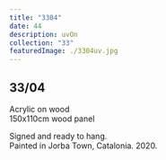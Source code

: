 ```yaml
---
title: "3304"
date: 44
description: uvOn
collection: "33"
featuredImage: ./3304uv.jpg
---
```


## 33/04

Acrylic on wood<br/>
150x110cm wood panel

Signed and ready to hang.<br/>
Painted in Jorba Town, Catalonia. 2020.
